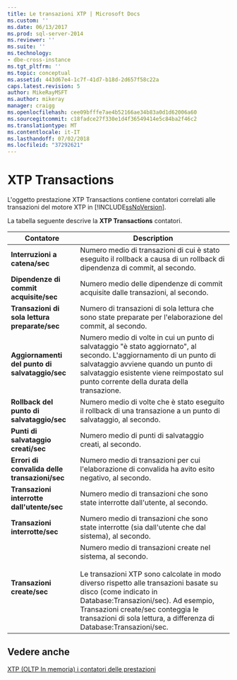 ```yaml
---
title: Le transazioni XTP | Microsoft Docs
ms.custom: ''
ms.date: 06/13/2017
ms.prod: sql-server-2014
ms.reviewer: ''
ms.suite: ''
ms.technology:
- dbe-cross-instance
ms.tgt_pltfrm: ''
ms.topic: conceptual
ms.assetid: 443d67e4-1c7f-41d7-b18d-2d657f58c22a
caps.latest.revision: 5
author: MikeRayMSFT
ms.author: mikeray
manager: craigg
ms.openlocfilehash: cee09bfffe7ae4b52166ae34b83a0d1d62006a60
ms.sourcegitcommit: c18fadce27f330e1d4f36549414e5c84ba2f46c2
ms.translationtype: MT
ms.contentlocale: it-IT
ms.lasthandoff: 07/02/2018
ms.locfileid: "37292621"
---
```

# <a name="xtp-transactions"></a>XTP Transactions
  L'oggetto prestazione XTP Transactions contiene contatori correlati alle transazioni del motore XTP in [!INCLUDE[ssNoVersion](../../includes/ssnoversion-md.md)].  
  
 La tabella seguente descrive la **XTP Transactions** contatori.  
  
|Contatore|Description|  
|-------------|-----------------|  
|**Interruzioni a catena/sec**|Numero medio di transazioni di cui è stato eseguito il rollback a causa di un rollback di dipendenza di commit, al secondo.|  
|**Dipendenze di commit acquisite/sec**|Numero medio delle dipendenze di commit acquisite dalle transazioni, al secondo.|  
|**Transazioni di sola lettura preparate/sec**|Numero di transazioni di sola lettura che sono state preparate per l'elaborazione del commit, al secondo.|  
|**Aggiornamenti del punto di salvataggio/sec**|Numero medio di volte in cui un punto di salvataggio "è stato aggiornato", al secondo. L'aggiornamento di un punto di salvataggio avviene quando un punto di salvataggio esistente viene reimpostato sul punto corrente della durata della transazione.|  
|**Rollback del punto di salvataggio/sec**|Numero medio di volte che è stato eseguito il rollback di una transazione a un punto di salvataggio, al secondo.|  
|**Punti di salvataggio creati/sec**|Numero medio di punti di salvataggio creati, al secondo.|  
|**Errori di convalida delle transazioni/sec**|Numero medio di transazioni per cui l'elaborazione di convalida ha avito esito negativo, al secondo.|  
|**Transazioni interrotte dall'utente/sec**|Numero medio di transazioni che sono state interrotte dall'utente, al secondo.|  
|**Transazioni interrotte/sec**|Numero medio di transazioni che sono state interrotte (sia dall'utente che dal sistema), al secondo.|  
|**Transazioni create/sec**|Numero medio di transazioni create nel sistema, al secondo.<br /><br /> Le transazioni XTP sono calcolate in modo diverso rispetto alle transazioni basate su disco (come indicato in Database:Transazioni/sec). Ad esempio, Transazioni create/sec conteggia le transazioni di sola lettura, a differenza di Database:Transazioni/sec.|  
  
## <a name="see-also"></a>Vedere anche  
 [XTP &#40;OLTP In memoria&#41; i contatori delle prestazioni](../../integration-services/performance/performance-counters.md)  
  
  
